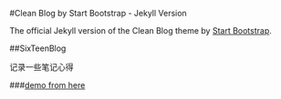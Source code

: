 #Clean Blog by Start Bootstrap - Jekyll Version

The official Jekyll version of the Clean Blog theme by [Start Bootstrap](http://startbootstrap.com/).

##SixTeenBlog

记录一些笔记心得



###[demo from here](http://ironsummitmedia.github.io/startbootstrap-clean-blog-jekyll/)